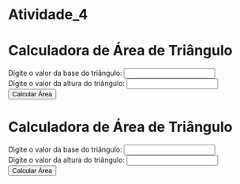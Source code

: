 # Atividade_4
<!DOCTYPE html>
<html>
<head>
  <title>Calculadora de Área de Triângulo</title>
</head>
<body>
  <h1>Calculadora de Área de Triângulo</h1>
  <label for="base">Digite o valor da base do triângulo:</label>
  <input type="number" id="base" />
  <br />
  <label for="altura">Digite o valor da altura do triângulo:</label>
  <input type="number" id="altura" />
  <br />
  <button onclick="calcularArea()">Calcular Área</button>
  <br />
  <p id="resultado"></p>

  <script>
    function calcularArea() {
      // Obtém os valores digitados pelo usuário
      var base = parseFloat(document.getElementById('base').value);
      var altura = parseFloat(document.getElementById('altura').value);

      // Calcula a área do triângulo (base * altura / 2)
      var area = (base * altura) / 2;

      // Exibe o resultado da área
      var resultadoElement = document.getElementById('resultado');
      resultadoElement.innerHTML = 'A área do triângulo é: ' + area;
    }
  </script>
</body>
</html>
<!DOCTYPE html>
<html>
<head>
  <title>Calculadora de Área de Triângulo</title>
</head>
<body>
  <h1>Calculadora de Área de Triângulo</h1>
  <label for="base">Digite o valor da base do triângulo:</label>
  <input type="number" id="base" />
  <br />
  <label for="altura">Digite o valor da altura do triângulo:</label>
  <input type="number" id="altura" />
  <br />
  <button onclick="calcularArea()">Calcular Área</button>
  <br />
  <p id="resultado"></p>

  <script>
    function calcularArea() {
      // Obtém os valores digitados pelo usuário
      var base = parseFloat(document.getElementById('base').value);
      var altura = parseFloat(document.getElementById('altura').value);

      // Calcula a área do triângulo (base * altura / 2)
      var area = (base * altura) / 2;

      // Exibe o resultado da área
      var resultadoElement = document.getElementById('resultado');
      resultadoElement.innerHTML = 'A área do triângulo é: ' + area;
    }
  </script>
</body>
</html>
